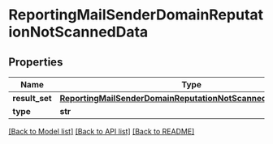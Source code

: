 # ReportingMailSenderDomainReputationNotScannedData

## Properties
Name | Type | Description | Notes
------------ | ------------- | ------------- | -------------
**result_set** | [**ReportingMailSenderDomainReputationNotScannedDataResultSet**](ReportingMailSenderDomainReputationNotScannedDataResultSet.md) |  | [optional] 
**type** | **str** |  | [optional] 

[[Back to Model list]](../README.md#documentation-for-models) [[Back to API list]](../README.md#documentation-for-api-endpoints) [[Back to README]](../README.md)

